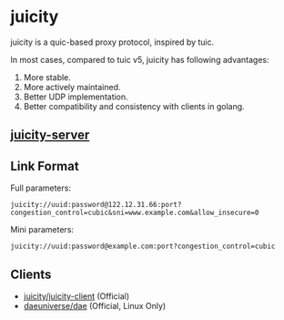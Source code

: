 # juicity

juicity is a quic-based proxy protocol, inspired by tuic.

In most cases, compared to tuic v5, juicity has following advantages:

1. More stable.
1. More actively maintained.
1. Better UDP implementation.
1. Better compatibility and consistency with clients in golang.

## [juicity-server](cmd/server)

## Link Format

Full parameters:
```
juicity://uuid:password@122.12.31.66:port?congestion_control=cubic&sni=www.example.com&allow_insecure=0
```

Mini parameters:
```
juicity://uuid:password@example.com:port?congestion_control=cubic
```

## Clients

- [juicity/juicity-client](cmd/client) (Official)
- [daeuniverse/dae](https://github.com/daeuniverse/dae/pull/248) (Official, Linux Only)
